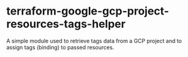 # terraform-google-gcp-project-resources-tags-helper
A simple module used to retrieve tags data from a GCP project and to assign tags (binding) to passed resources.
